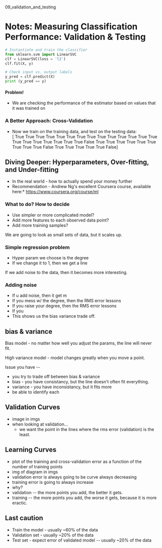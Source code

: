 09_validation_and_testing

# Notes: Measuring Classification Performance: Validation & Testing

```python
# Instantiate and train the classifier    
from sklearn.svm import LinearSVC    
clf = LinearSVC(loss = 'l2')    
clf.fit(X, y)    
```

```python
# Check input vs. output labels    
y_pred = clf.predict(X)    
print (y_pred == y)    
```

#### Problem!
- We are checking the performance of the estimator based on values that it was trained on


### A Better Approach: Cross-Validation
- Now we train on the training data, and test on the testing data:    
[ True  True  True  True  True  True  True  True  True  True  True  True
  True  True  True  True  True  True  True  True  True False  True  True
  True  True  True  True  True  True  True False  True  True  True  True
  True False]


## Diving Deeper: Hyperparameters, Over-fitting, and Under-fitting
- In the real world - how to actually spend your money further 
- Recommendation - Andrew Ng's excellent
Coursera course, available here:* https://www.coursera.org/course/ml

### What to do? How to decide
- Use simpler or more complicated model?
- Add more features to each observed data point?
- Add more training samples?

We are going to look as small sets of data, but it scales up.

### Simple regression problem
- Hyper param we choose is the degree 
- If we change it to 1, then we get a line

If we add noise to the data, then it becomes more interesting. 
### Adding noise 
- If u add noise, then it get m
- If you mess w/ the degree, then the RMS error lessons
- If you raise your degree, then the RMS error lessons
- If you 
 - This shows us the bias variance trade off. 

## bias & variance

Bias model - no matter how well you adjust the params, the line will never fit.

High variance model - model changes greatly when you move a point.

Issue you have --    
- you try to trade off between bias & variance
- bias - you have consistancy, but the line doesn't often fit everything.
- variance - you have inconsistancy, but it fits more
- be able to identify each 

## Validation Curves
- image in imgs
- when looking at validation...
    - we want the point in the lines where the rms error (validation) is the least.

## Learning Curves
- plot of the training and cross-validation error as a function of the number of training points
- img of diagram in imgs
- validation error is always going to be curve always decreasing
- training error is going to always increase
- why?
- validation -- the more points you add, the better it gets.
- training -- the more points you add, the worse it gets, because it is more eractic. 


## Last caution
- Train the model - usually ~60% of the data
- Validation set - usually ~20% of the data
- Test set - expect error of validated model -- usually ~20% of the data


